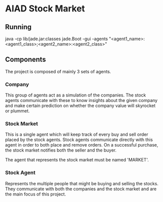 # AIAD Stock Market

## Running

java -cp lib/jade.jar:classes jade.Boot -gui -agents "\<agent1_name>:\<agent1_class>;\<agent2_name>:\<agent2_class>"



## Components

The project is composed of mainly 3 sets of agents.

### Company

This group of agents act as a simulation of the companies. The stock agents communicate with these to know insights about the given company and make certain prediction on whether the company value will skyrocket or plummet.



### Stock Market

This is a single agent which will keep track of every buy and sell order placed by the stock agents. Stock agents communicate directly with this agent in order to both place and remove orders. On a successful purchase, the stock market notifies both the seller and the buyer.

The agent that represents the stock market must be named 'MARKET'.



### Stock Agent

Represents the multiple people that might be buying and selling the stocks. They communicate with both the companies and the stock market and are the main focus of this project.

